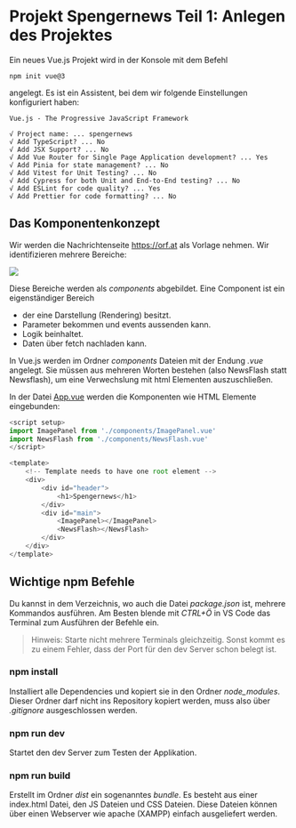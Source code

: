 # Projekt Spengernews Teil 1: Anlegen des Projektes

Ein neues Vue.js Projekt wird in der Konsole mit dem Befehl

```
npm init vue@3
```
angelegt. Es ist ein Assistent, bei dem wir folgende Einstellungen konfiguriert haben:

```
Vue.js - The Progressive JavaScript Framework

√ Project name: ... spengernews
√ Add TypeScript? ... No
√ Add JSX Support? ... No
√ Add Vue Router for Single Page Application development? ... Yes
√ Add Pinia for state management? ... No
√ Add Vitest for Unit Testing? ... No
√ Add Cypress for both Unit and End-to-End testing? ... No
√ Add ESLint for code quality? ... Yes
√ Add Prettier for code formatting? ... No
```

## Das Komponentenkonzept

Wir werden die Nachrichtenseite https://orf.at als Vorlage nehmen. Wir identifizieren mehrere
Bereiche:

![](components.png)

Diese Bereiche werden als *components* abgebildet. Eine Component ist ein eigenständiger Bereich

- der eine Darstellung (Rendering) besitzt.
- Parameter bekommen und events aussenden kann.
- Logik beinhaltet.
- Daten über fetch nachladen kann.

In Vue.js werden im Ordner *components* Dateien mit der Endung *.vue* angelegt. Sie müssen aus mehreren
Worten bestehen (also NewsFlash statt Newsflash), um eine Verwechslung mit html Elementen auszuschließen.

In der Datei [App.vue](src/App.vue) werden die Komponenten wie HTML Elemente eingebunden:

```javascript
<script setup>
import ImagePanel from './components/ImagePanel.vue'
import NewsFlash from './components/NewsFlash.vue'
</script>

<template>
    <!-- Template needs to have one root element -->
    <div>
        <div id="header">
            <h1>Spengernews</h1>
        </div>
        <div id="main">
            <ImagePanel></ImagePanel>
            <NewsFlash></NewsFlash>
        </div>
    </div>
</template>
```

## Wichtige npm Befehle

Du kannst in dem Verzeichnis, wo auch die Datei *package.json* ist, mehrere Kommandos ausführen.
Am Besten blende mit *CTRL+Ö* in VS Code das Terminal zum Ausführen der Befehle ein.

> Hinweis: Starte nicht mehrere Terminals gleichzeitig. Sonst kommt es zu einem Fehler, dass der
> Port für den dev Server schon belegt ist.

### npm install

Installiert alle Dependencies und kopiert sie in den Ordner *node_modules*. Dieser Ordner darf nicht
ins Repository kopiert werden, muss also über *.gitignore* ausgeschlossen werden.

### npm run dev

Startet den dev Server zum Testen der Applikation.

### npm run build

Erstellt im Ordner *dist* ein sogenanntes *bundle*. Es besteht aus einer index.html Datei, den
JS Dateien und CSS Dateien. Diese Dateien können über einen Webserver wie apache (XAMPP) einfach
ausgeliefert werden.

